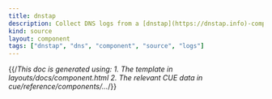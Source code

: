 ```yaml
---
title: dnstap
description: Collect DNS logs from a [dnstap](https://dnstap.info)-compatible server
kind: source
layout: component
tags: ["dnstap", "dns", "component", "source", "logs"]
---
```


{{/*This doc is generated using:
     1. The template in layouts/docs/component.html
2. The relevant CUE data in cue/reference/components/...*/}}
